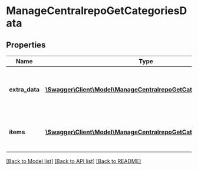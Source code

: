 # ManageCentralrepoGetCategoriesData

## Properties
Name | Type | Description | Notes
------------ | ------------- | ------------- | -------------
**extra_data** | [**\Swagger\Client\Model\ManageCentralrepoGetCategoriesExtraData[]**](ManageCentralrepoGetCategoriesExtraData.md) | Array containing the information of the root category | 
**items** | [**\Swagger\Client\Model\ManageCentralrepoGetCategoriesItems[]**](ManageCentralrepoGetCategoriesItems.md) | Array containing CLOR category information | 

[[Back to Model list]](../README.md#documentation-for-models) [[Back to API list]](../README.md#documentation-for-api-endpoints) [[Back to README]](../README.md)


